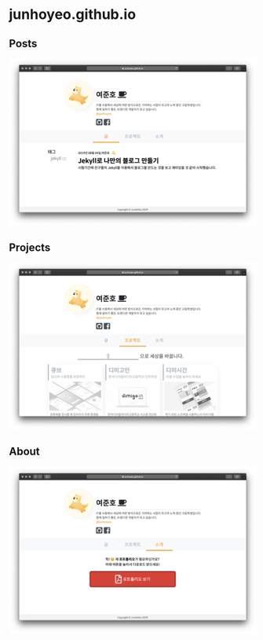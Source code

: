 # junhoyeo.github.io

## Posts

![posts page](img/post-list.png)

## Projects

![projects page](img/project-list.png)


## About

![about page](img/about.png)
